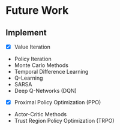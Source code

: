 # Future Work

## Implement
- [x] Value Iteration
- Policy Iteration
- Monte Carlo Methods
- Temporal Difference Learning
- Q-Learning
- SARSA
- Deep Q-Networks (DQN)
- [x] Proximal Policy Optimization (PPO) 
- Actor-Critic Methods
- Trust Region Policy Optimization (TRPO)

